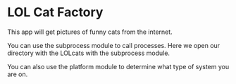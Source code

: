 # LOL Cat Factory
This app will get pictures of funny cats from the internet.

You can use the subprocess module to call processes. Here we open our directory with the LOLcats with the subprocess module.

You can also use the platform module to determine what type of system you are on.